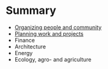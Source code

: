 # Summary

* [Organizing people and community](organizing/README.md)
* [Planning work and projects](projects/README.md)
* Finance
* Architecture
* Energy
* Ecology, agro- and agriculture

